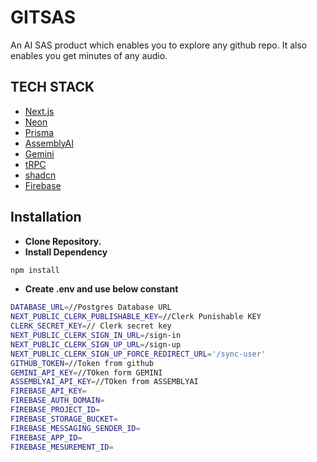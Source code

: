 # GITSAS

An AI SAS product which enables you to explore any github repo.
It also enables you get minutes of any audio.

## TECH STACK

- [Next.js](https://nextjs.org)
- [Neon](https://console.neon.tech/)
- [Prisma](https://prisma.io)
- [AssemblyAI](https://www.assemblyai.com/)
- [Gemini](https://gemini.google.com/)
- [tRPC](https://trpc.io)
- [shadcn](https://ui.shadcn.com/)
- [Firebase](https://firebase.google.com/)

## Installation

- **Clone Repository.**
- **Install Dependency**
```bash
npm install
```
- **Create .env and use below constant**

```bash
DATABASE_URL=//Postgres Database URL
NEXT_PUBLIC_CLERK_PUBLISHABLE_KEY=//Clerk Punishable KEY
CLERK_SECRET_KEY=// Clerk secret key
NEXT_PUBLIC_CLERK_SIGN_IN_URL=/sign-in
NEXT_PUBLIC_CLERK_SIGN_UP_URL=/sign-up
NEXT_PUBLIC_CLERK_SIGN_UP_FORCE_REDIRECT_URL='/sync-user'
GITHUB_TOKEN=//Token from github
GEMINI_API_KEY=//TOken form GEMINI
ASSEMBLYAI_API_KEY=//TOken from ASSEMBLYAI
FIREBASE_API_KEY=
FIREBASE_AUTH_DOMAIN=
FIREBASE_PROJECT_ID=
FIREBASE_STORAGE_BUCKET=
FIREBASE_MESSAGING_SENDER_ID=
FIREBASE_APP_ID=
FIREBASE_MESUREMENT_ID=
```


